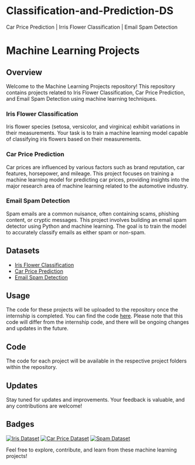 # Classification-and-Prediction-DS
Car Price Prediction | Irris Flower Classification | Email Spam Detection

# Machine Learning Projects

## Overview

Welcome to the Machine Learning Projects repository! This repository contains projects related to Iris Flower Classification, Car Price Prediction, and Email Spam Detection using machine learning techniques.

### Iris Flower Classification

Iris flower species (setosa, versicolor, and virginica) exhibit variations in their measurements. Your task is to train a machine learning model capable of classifying iris flowers based on their measurements.

### Car Price Prediction

Car prices are influenced by various factors such as brand reputation, car features, horsepower, and mileage. This project focuses on training a machine learning model for predicting car prices, providing insights into the major research area of machine learning related to the automotive industry.

### Email Spam Detection

Spam emails are a common nuisance, often containing scams, phishing content, or cryptic messages. This project involves building an email spam detector using Python and machine learning. The goal is to train the model to accurately classify emails as either spam or non-spam.

## Datasets

- [Iris Flower Classification](https://www.kaggle.com/datasets/saurabh00007/iriscsv)
- [Car Price Prediction](https://www.kaggle.com/datasets/vijayaadithyanvg/car-price-predictionused-cars)
- [Email Spam Detection](https://www.kaggle.com/datasets/uciml/sms-spam-collection-dataset)

## Usage

The code for these projects will be uploaded to the repository once the internship is completed. You can find the code [here](https://github.com/kazuha-alice/OIBSIP). Please note that this code will differ from the internship code, and there will be ongoing changes and updates in the future.

## Code

The code for each project will be available in the respective project folders within the repository.

## Updates

Stay tuned for updates and improvements. Your feedback is valuable, and any contributions are welcome!

## Badges

[![Iris Dataset](https://img.shields.io/badge/Iris-Dataset-green)](https://www.kaggle.com/datasets/saurabh00007/iriscsv)
[![Car Price Dataset](https://img.shields.io/badge/Car%20Price-Dataset-blue)](https://www.kaggle.com/datasets/vijayaadithyanvg/car-price-predictionused-cars)
[![Spam Dataset](https://img.shields.io/badge/Spam-Dataset-orange)](https://www.kaggle.com/datasets/uciml/sms-spam-collection-dataset)

Feel free to explore, contribute, and learn from these machine learning projects!

